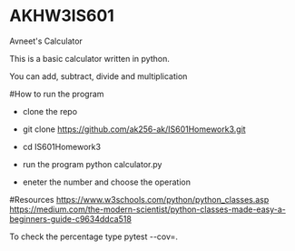 # AKHW3IS601
Avneet's Calculator

This is a basic calculator written in python.

You can add, subtract, divide and multiplication 

#How to run the program 

- clone the repo
-  git clone https://github.com/ak256-ak/IS601Homework3.git

- cd IS601Homework3
- run the program python calculator.py
- eneter the number and choose the operation 

#Resources
https://www.w3schools.com/python/python_classes.asp
https://medium.com/the-modern-scientist/python-classes-made-easy-a-beginners-guide-c9634ddca518


To check the percentage type 
pytest --cov=.
